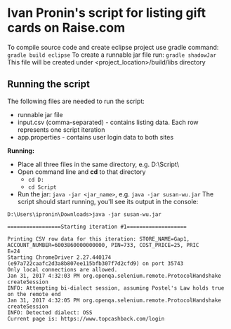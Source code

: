 # Ivan Pronin's script for listing gift cards on Raise.com
To compile source code and create eclipse project use gradle command:
```gradle build eclipse```
To create a runnable jar file run:
```gradle shadowJar```
This file will be created under <project_location>/build/libs directory

## Running the script
The following files are needed to run the script:
- runnable jar file
- input.csv (comma-separated) - contains listing data. Each row represents one script iteration
- app.properties - contains user login data to both sites

**Running:**
- Place all three files in the same directory, e.g. D:\Script\
- Open command line and **cd** to that directory 
   - ```cd D:```
   - ```cd Script```
- Run the jar: ```java -jar <jar_name>```, e.g. ```java -jar susan-wu.jar```
The script should start running, you'll see its output in the console:
``` 
D:\Users\ipronin\Downloads>java -jar susan-wu.jar

=================Starting iteration #1===================

Printing CSV row data for this iteration: STORE_NAME=Gap1, ACCOUNT_NUMBER=6003860000000000, PIN=733, COST_PRICE=25, PRIC
E=24
Starting ChromeDriver 2.27.440174 (e97a722caafc2d3a8b807ee115bfb307f7d2cfd9) on port 35743
Only local connections are allowed.
Jan 31, 2017 4:32:03 PM org.openqa.selenium.remote.ProtocolHandshake createSession
INFO: Attempting bi-dialect session, assuming Postel's Law holds true on the remote end
Jan 31, 2017 4:32:05 PM org.openqa.selenium.remote.ProtocolHandshake createSession
INFO: Detected dialect: OSS
Current page is: https://www.topcashback.com/login 
```
